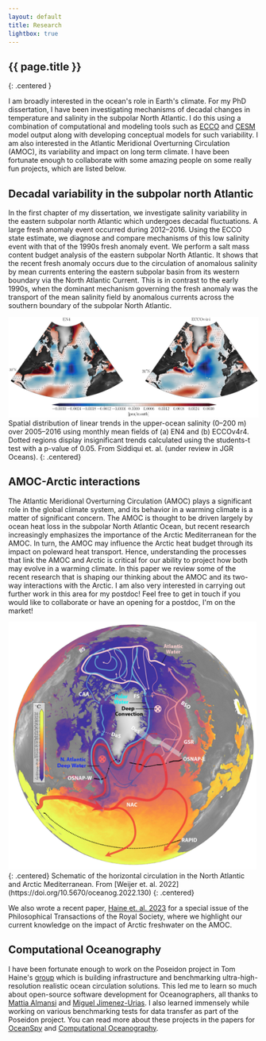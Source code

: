 ```yaml
---
layout: default
title: Research
lightbox: true
---
```


## {{ page.title }}
{: .centered }

I am broadly interested in the ocean's role in Earth's climate. For my PhD dissertation, I have been investigating mechanisms of decadal changes in temperature and salinity in the subpolar North Atlantic. I do this using a combination of computational and modeling tools such as [ECCO](https://www.ecco-group.org/) and [CESM](https://www.cesm.ucar.edu/) model output along with developing conceptual models for such variability. I am also interested in the Atlantic Meridional Overturning Circulation (AMOC), its variability and impact on long term climate. I have been fortunate enough to collaborate with some amazing people on some really fun projects, which are listed below.  

## Decadal variability in the subpolar north Atlantic

In the first chapter of my dissertation, we investigate salinity variability in the eastern subpolar north Atlantic which undergoes decadal fluctuations. A large fresh anomaly event occurred during 2012–2016. Using the ECCO state estimate, we diagnose and compare mechanisms of this low salinity event with that of the 1990s fresh anomaly event. We perform a salt mass content budget analysis of the eastern subpolar North Atlantic. It shows that the recent fresh anomaly occurs due to the circulation of anomalous salinity by mean currents entering the eastern subpolar basin from its western boundary via the North Atlantic Current. This is in contrast to the early 1990s, when the dominant mechanism governing the fresh anomaly was the transport of the mean salinity field by anomalous currents across the southern boundary of the subpolar North Atlantic.

<img 
src="./figures/sal_spatialtrend.png" width=1100 pxl>
Spatial distribution of linear trends in the upper-ocean salinity (0–200 m) over 2005–2016 using monthly mean fields of (a) EN4 and (b) ECCOv4r4. Dotted regions display insignificant trends calculated using the students-t test with a p-value of 0.05. From Siddiqui et. al. (under review in JGR Oceans). 
{: .centered}

## AMOC-Arctic interactions

The Atlantic Meridional Overturning Circulation (AMOC) plays a significant role in the global climate system, and its behavior in a warming climate is a matter of significant concern. The AMOC is thought to be driven largely by ocean heat loss in the subpolar North Atlantic Ocean, but recent research increasingly emphasizes the importance of the Arctic Mediterranean for the AMOC. In turn, the AMOC may influence the Arctic heat budget through its impact on poleward heat transport. Hence, understanding the processes that link the AMOC and Arctic is critical for our ability to project how both may evolve in a warming climate. In this paper we review some of the recent research that is shaping our thinking about the AMOC and its two-way interactions with the Arctic. I am also very interested in carrying out further work in this area for my postdoc! Feel free to get in touch if you would like to collaborate or have an opening for a postdoc, I'm on the market!

<img src="./figures/weijer_etal_schematic.png" width=500 pxl >
{: .centered}
Schematic of the horizontal circulation in the North Atlantic and Arctic Mediterranean. From [Weijer et. al. 2022](https://doi.org/10.5670/oceanog.2022.130)
{: .centered}

We also wrote a recent paper, [Haine et. al. 2023](https://doi.org/10.1098/rsta.2022.0185) for a special issue of the Philosophical Transactions of the Royal Society, where we highlight our current knowledge on the impact of Arctic freshwater on the AMOC. 

## Computational Oceanography

I have been fortunate enough to work on the Poseidon project in Tom Haine's [group](https://sites.krieger.jhu.edu/haine/people/) which is building infrastructure and benchmarking ultra-high-resolution realistic ocean circulation solutions. This led me to learn so much about open-source software development for Oceanographers, all thanks to [Mattia Almansi](https://github.com/malmans2) and [Miguel Jimenez-Urias](https://github.com/Mikejmnez). I also learned immensely while working on various benchmarking tests for data transfer as part of the Poseidon project. You can read more about these projects in the papers for [OceanSpy](https://doi.org/10.21105/joss.01506) and [Computational Oceanography](https://doi.org/10.1175/BAMS-D-20-0258.1). 
